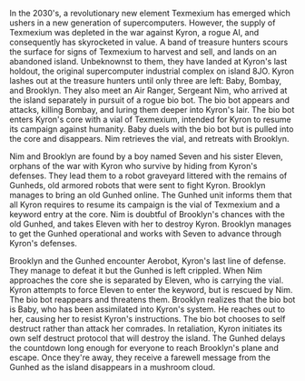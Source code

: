 <!-- Gunhed (1989) -->

In the 2030's, a revolutionary new element Texmexium has emerged which ushers in a new generation of supercomputers. However, the supply of Texmexium was depleted in the war against Kyron, a rogue AI, and consequently has skyrocketed in value. A band of treasure hunters scours the surface for signs of Texmexium to harvest and sell, and lands on an abandoned island. Unbeknownst to them, they have landed at Kyron's last holdout, the original supercomputer industrial complex on island 8JO. Kyron lashes out at the treasure hunters until only three are left: Baby, Bombay, and Brooklyn. They also meet an Air Ranger, Sergeant Nim, who arrived at the island separately in pursuit of a rogue bio bot. The bio bot appears and attacks, killing Bombay, and luring them deeper into Kyron's lair. The bio bot enters Kyron's core with a vial of Texmexium, intended for Kyron to resume its campaign against humanity. Baby duels with the bio bot but is pulled into the core and disappears. Nim retrieves the vial, and retreats with Brooklyn.

Nim and Brooklyn are found by a boy named Seven and his sister Eleven, orphans of the war with Kyron who survive by hiding from Kyron's defenses. They lead them to a robot graveyard littered with the remains of Gunheds, old armored robots that were sent to fight Kyron. Brooklyn manages to bring an old Gunhed online. The Gunhed unit informs them that all Kyron requires to resume its campaign is the vial of Texmexium and a keyword entry at the core. Nim is doubtful of Brooklyn's chances with the old Gunhed, and takes Eleven with her to destroy Kyron. Brooklyn manages to get the Gunhed operational and works with Seven to advance through Kyron's defenses.

Brooklyn and the Gunhed encounter Aerobot, Kyron's last line of defense. They manage to defeat it but the Gunhed is left crippled. When Nim approaches the core she is separated by Eleven, who is carrying the vial. Kyron attempts to force Eleven to enter the keyword, but is rescued by Nim. The bio bot reappears and threatens them. Brooklyn realizes that the bio bot is Baby, who has been assimilated into Kyron's system. He reaches out to her, causing her to resist Kyron's instructions. The bio bot chooses to self destruct rather than attack her comrades. In retaliation, Kyron initiates its own self destruct protocol that will destroy the island. The Gunhed delays the countdown long enough for everyone to reach Brooklyn's plane and escape. Once they're away, they receive a farewell message from the Gunhed as the island disappears in a mushroom cloud.